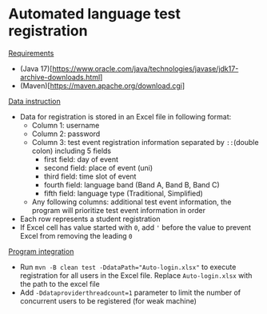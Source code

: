 Automated language test registration
====================================
[Requirements](#requirements)
- (Java 17)[https://www.oracle.com/java/technologies/javase/jdk17-archive-downloads.html]
- (Maven)[https://maven.apache.org/download.cgi]

[Data instruction](#data-instruction)
- Data for registration is stored in an Excel file in following format:
  - Column 1: username
  - Column 2: password
  - Column 3: test event registration information
    separated by `::`(double colon) including 5 fields
    - first field: day of event
    - second field: place of event (uni)
    - third field: time slot of event
    - fourth field: language band (Band A, Band B, Band C)
    - fifth field: language type (Traditional, Simplified)
  - Any following columns: additional test event information, the program will prioritize test event information in order
- Each row represents a student registration
- If Excel cell has value started with `0`, add `'` before the value to prevent Excel from removing the leading `0`

[Program integration](#program-integration)
- Run `mvn -B clean test -DdataPath="Auto-login.xlsx"` to execute registration for all users in the Excel file. Replace `Auto-login.xlsx` with the path to the excel file
- Add `-Ddataproviderthreadcount=1` parameter to limit the number of concurrent users to be registered (for weak machine)
